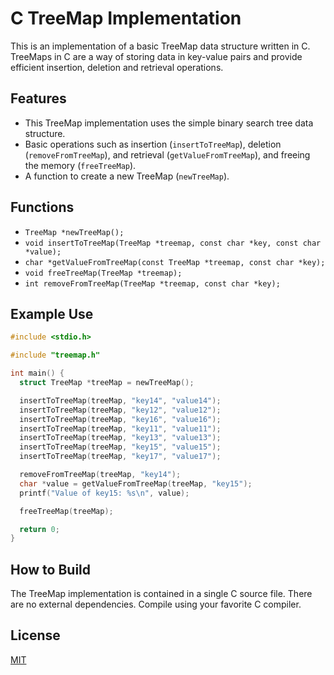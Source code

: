 # C TreeMap Implementation

This is an implementation of a basic TreeMap data structure written in C. TreeMaps in C are a way of storing data in
key-value pairs and provide efficient insertion, deletion and retrieval operations.

## Features

- This TreeMap implementation uses the simple binary search tree data structure.
- Basic operations such as insertion (`insertToTreeMap`), deletion (`removeFromTreeMap`), and
  retrieval (`getValueFromTreeMap`), and freeing the memory (`freeTreeMap`).
- A function to create a new TreeMap (`newTreeMap`).

## Functions

- `TreeMap *newTreeMap();`
- `void insertToTreeMap(TreeMap *treemap, const char *key, const char *value);`
- `char *getValueFromTreeMap(const TreeMap *treemap, const char *key);`
- `void freeTreeMap(TreeMap *treemap);`
- `int removeFromTreeMap(TreeMap *treemap, const char *key);`

## Example Use

```C
#include <stdio.h>

#include "treemap.h"

int main() {
  struct TreeMap *treeMap = newTreeMap();

  insertToTreeMap(treeMap, "key14", "value14");
  insertToTreeMap(treeMap, "key12", "value12");
  insertToTreeMap(treeMap, "key16", "value16");
  insertToTreeMap(treeMap, "key11", "value11");
  insertToTreeMap(treeMap, "key13", "value13");
  insertToTreeMap(treeMap, "key15", "value15");
  insertToTreeMap(treeMap, "key17", "value17");

  removeFromTreeMap(treeMap, "key14");
  char *value = getValueFromTreeMap(treeMap, "key15");
  printf("Value of key15: %s\n", value);

  freeTreeMap(treeMap);

  return 0;
}
```

## How to Build

The TreeMap implementation is contained in a single C source file. There are no external dependencies. Compile using
your favorite C compiler.

## License

[MIT](https://choosealicense.com/licenses/mit/)